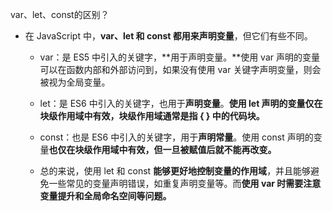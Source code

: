 var、let、const的区别？
- 在 JavaScript 中，**var、let 和 const 都用来声明变量**，但它们有些不同。

    - var：是 ES5 中引入的关键字，**用于声明变量。**使用 var 声明的变量可以在函数内部和外部访问到，如果没有使用 var 关键字声明变量，则会被视为全局变量。

    - let：是 ES6 中引入的关键字，也用于**声明变量**。**使用 let 声明的变量仅在块级作用域中有效，块级作用域通常是指 { } 中的代码块。**

    - const：也是 ES6 中引入的关键字，用于**声明常量**。使用 const 声明的变量**也仅在块级作用域中有效，但一旦被赋值后就不能再改变。**

    - 总的来说，使用 let 和 const **能够更好地控制变量的作用域**，并且能够避免一些常见的变量声明错误，如重复声明变量等。而**使用 var 时需要注意变量提升和全局命名空间等问题。**